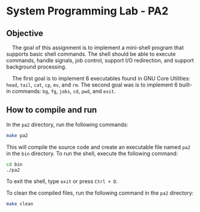 # System Programming Lab - PA2 

## Objective
&nbsp; &nbsp; The goal of this assignment is to implement a mini-shell program that supports basic shell commands. The shell should be able to execute commands, handle signals, job control, support I/O redirection, and support background processing. 

&nbsp; &nbsp; The first goal is to implement 6 executables found in GNU Core Utilities: `head`, `tail`, `cat`, `cp`, `mv`, and `rm`. The second goal was is to implement 6 built-in commands: `bg`, `fg`, `jobs`, `cd`, `pwd`, and `exit`. 

## How to compile and run
In the `pa2` directory, run the following commands:
```bash
make pa2
```
This will compile the source code and create an executable file named `pa2` in the `bin` directory. To run the shell, execute the following command:
```bash
cd bin
./pa2
```
To exit the shell, type `exit` or press `Ctrl + D`.

To clean the compiled files, run the following command in the `pa2` directory:
```bash
make clean
```
